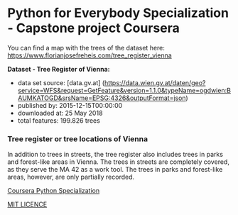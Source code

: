 # Python for Everybody Specialization - Capstone project Coursera

You can find a map with the trees of the dataset here:
https://www.florianjosefreheis.com/tree_register_vienna

**Dataset - Tree Register of Vienna:**
-   data set source: [data.gv.at] (https://data.wien.gv.at/daten/geo?service=WFS&request=GetFeature&version=1.1.0&typeName=ogdwien:BAUMKATOGD&srsName=EPSG:4326&outputFormat=json)
-   published by: 2015-12-15T00:00:00
-   downloaded at: 25 May 2018
-   total features: 199.826 trees


### Tree register or tree locations of Vienna
In addition to trees in streets, the tree register also includes trees in parks and forest-like areas in Vienna. The trees in streets are completely covered, as they serve the MA 42 as a work tool. The trees in parks and forest-like areas, however, are only partially recorded.

[Coursera Python Specialization](https://www.coursera.org/specializations/python)

[MIT LICENCE](https://github.com/florianjosefreheis/tree_register_vienna/blob/master/LICENCE)
